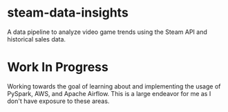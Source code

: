 # steam-data-insights
 A data pipeline to analyze video game trends using the Steam API and historical sales data.

# Work In Progress
Working towards the goal of learning about and implementing the usage of PySpark, AWS, and Apache Airflow. This is a large endeavor for me as I don't have exposure to these areas.